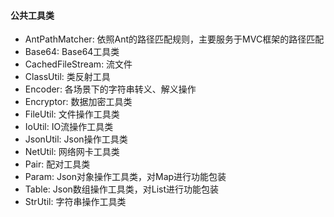 #### 公共工具类
- AntPathMatcher: 依照Ant的路径匹配规则，主要服务于MVC框架的路径匹配
- Base64: Base64工具类
- CachedFileStream: 流文件
- ClassUtil: 类反射工具
- Encoder: 各场景下的字符串转义、解义操作
- Encryptor: 数据加密工具类
- FileUtil: 文件操作工具类
- IoUtil: IO流操作工具类
- JsonUtil: Json操作工具类
- NetUtil: 网络网卡工具类
- Pair: 配对工具类
- Param: Json对象操作工具类，对Map进行功能包装
- Table: Json数组操作工具类，对List进行功能包装
- StrUtil: 字符串操作工具类